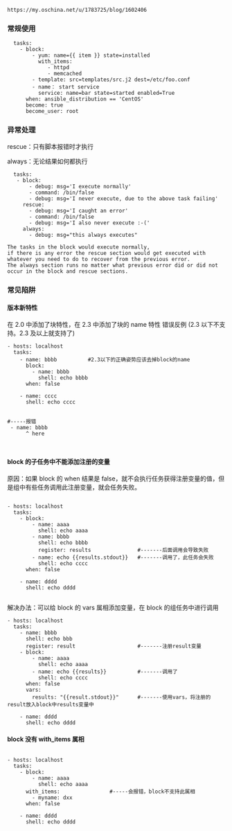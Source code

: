```来源：
https://my.oschina.net/u/1783725/blog/1602406

```


### 常规使用


```- hosts: localhost
  tasks:   
    - block:
        - yum: name={{ item }} state=installed
          with_items:
             - httpd
             - memcached
        - template: src=templates/src.j2 dest=/etc/foo.conf
        - name： start service
          service: name=bar state=started enabled=True
      when: ansible_distribution == 'CentOS'
      become: true
      become_user: root

```

### 异常处理

rescue：只有脚本报错时才执行

always：无论结果如何都执行

```- hosts: localhost 
  tasks:
   - block:
       - debug: msg='I execute normally'
       - command: /bin/false
       - debug: msg='I never execute, due to the above task failing'
     rescue:
       - debug: msg='I caught an error'
       - command: /bin/false
       - debug: msg='I also never execute :-('
     always:
       - debug: msg="this always executes"

```

```      
The tasks in the block would execute normally, 
if there is any error the rescue section would get executed with whatever you need to do to recover from the previous error. 
The always section runs no matter what previous error did or did not occur in the block and rescue sections.

```


### 常见陷阱

#### 版本新特性
在 2.0 中添加了块特性，在 2.3 中添加了块的 name 特性
错误反例 (2.3 以下不支持。2.3 及以上就支持了)

```
- hosts: localhost
  tasks:
    - name: bbbb          #2.3以下的正确姿势应该去掉block的name
      block:  
        - name: bbbb
          shell: echo bbbb
      when: false

    - name: cccc
      shell: echo cccc


#-----报错
 - name: bbbb
      ^ here

 
```

#### block 的子任务中不能添加注册的变量

原因：如果 block 的 when 结果是 false，就不会执行任务获得注册变量的值，但是组中有些任务调用此注册变量，就会任务失败。

```

- hosts: localhost
  tasks:
    - block:
        - name: aaaa
          shell: echo aaaa
        - name: bbbb
          shell: echo bbbb
          register: results               #-------后面调用会导致失败
        - name: echo {{results.stdout}}   #-------调用了，此任务会失败
          shell: echo cccc
      when: false

    - name: dddd
      shell: echo dddd


```

 解决办法：可以给 block 的 vars 属相添加变量，在 block 的组任务中进行调用

```
- hosts: localhost
  tasks:
    - name: bbbb
      shell: echo bbb
      register: result                    #-------注册result变量
    - block:
        - name: aaaa
          shell: echo aaaa
        - name: echo {{results}}          #-------调用了
          shell: echo cccc
      when: false
      vars:
        results: "{{result.stdout}}"      #-------使用vars，将注册的result放入block中results变量中

    - name: dddd
      shell: echo dddd

```

#### block 没有 with_items 属相

```

- hosts: localhost
  tasks:
    - block:
        - name: aaaa
          shell: echo aaaa
      with_items:                #-----会报错，block不支持此属相
        - myname: dxx          
      when: false

    - name: dddd
      shell: echo dddd


```

 
